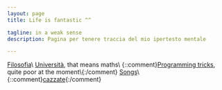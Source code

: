 ```yaml
---
layout: page
title: Life is fantastic ^^

tagline: in a weak sense 
description: Pagina per tenere traccia del mio ipertesto mentale

---
```


[Filosofia](pages/filosofia.html)\\
[Università](pages/university.html), that means maths\\
{::comment}[Programming tricks](pages/informatica.html), quite poor at the moment\\{:/comment}
[Songs](pages/music.html)\\
{::comment}[cazzate](pages/cazzate.html){:/comment}
